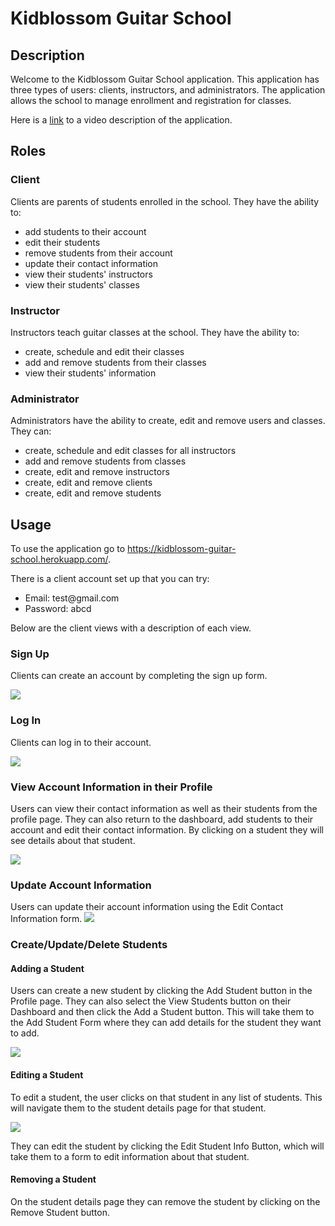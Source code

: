 # Kidblossom Guitar School

## Description

Welcome to the Kidblossom Guitar School application. This application has three types of users: clients, instructors, and administrators. The application allows the school to manage enrollment and registration for classes. 

Here is a <a href="https://drive.google.com/file/d/15ONVqw9Ky8QoN0kUwKl0K9BSZQ5pMmxV/view?usp=sharing">link</a> to a video description of the application.

## Roles

### Client

Clients are parents of students enrolled in the school. They have the ability to: 
<ul>
 <li>add students to their account</li>
 <li>edit their students</li>
 <li>remove students from their account</li>
 <li>update their contact information</li>
 <li>view their students' instructors</li>
 <li>view their students' classes</li>
</ul>

### Instructor
Instructors teach guitar classes at the school. They have the ability to:
<ul>
 <li>create, schedule and edit their classes</li>
 <li>add and remove students from their classes</li>
 <li>view their students' information</li>
</ul>

### Administrator
Administrators have the ability to create, edit and remove users and classes. They can: 
<ul>
 <li>create, schedule and edit classes for all instructors</li>
 <li>add and remove students from classes</li>
 <li>create, edit and remove instructors</li>
 <li>create, edit and remove clients</li>
 <li>create, edit and remove students</li>
</ul>

## Usage

To use the application go to <a href="https://kidblossom-guitar-school.herokuapp.com/">https://kidblossom-guitar-school.herokuapp.com/</a>.

There is a client account set up that you can try: 
<ul>
  <li>Email: test@gmail.com</li>
  <li>Password: abcd</li>
</ul>

Below are the client views with a description of each view. 

### Sign Up

Clients can create an account by completing the sign up form.

<img src='client/public/sign-up.png'>

### Log In
Clients can log in to their account. 

<img src='client/public/log-in.png'>

### View Account Information in their Profile
Users can view their contact information as well as their students from the profile page. They can also return to the dashboard, add students to their account and edit their contact information. By clicking on a student they will see details about that student. 

<img src='client/public/profile.png'>

### Update Account Information
Users can update their account information using the Edit Contact Information form. 
<img src='client/public/edit-contact-form.png'>

### Create/Update/Delete Students

#### Adding a Student
Users can create a new student by clicking the Add Student button in the Profile page. They can also select the View Students button on their Dashboard and then click the Add a Student button. This will take them to the Add Student Form where they can add details for the student they want to add. 

<img src='client/public/add-student-form.png'>

#### Editing a Student

To edit a student, the user clicks on that student in any list of students. This will navigate them to the student details page for that student. 

<img src='client/public/student-details.png'>

 They can edit the student by clicking the Edit Student Info Button, which will take them to a form to edit information about that student. 

#### Removing a Student

On the student details page they can remove the student by clicking on the Remove Student button.